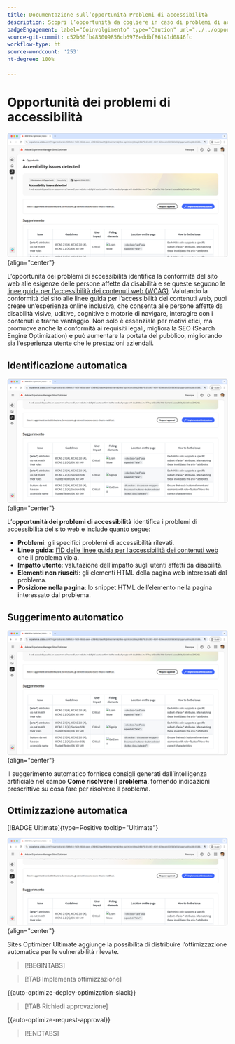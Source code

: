 ```yaml
---
title: Documentazione sull’opportunità Problemi di accessibilità
description: Scopri l’opportunità da cogliere in caso di problemi di accessibilità e come utilizzarla per aumentare la sicurezza di sul tuo sito web.
badgeEngagement: label="Coinvolgimento" type="Caution" url="../../opportunity-types/engagement.md" tooltip="Coinvolgimento"
source-git-commit: c52b60fb483009856cb6976eddbf86141d0846fc
workflow-type: ht
source-wordcount: '253'
ht-degree: 100%

---
```



# Opportunità dei problemi di accessibilità

![Opportunità dei problemi di accessibilità](./assets/accessibility-issues/hero.png){align="center"}

L’opportunità dei problemi di accessibilità identifica la conformità del sito web alle esigenze delle persone affette da disabilità e se queste seguono le [linee guida per l’accessibilità dei contenuti web (WCAG)](https://www.w3.org/TR/WCAG21/). Valutando la conformità del sito alle linee guida per l’accessibilità dei contenuti web, puoi creare un’esperienza online inclusiva, che consenta alle persone affette da disabilità visive, uditive, cognitive e motorie di navigare, interagire con i contenuti e trarne vantaggio. Non solo è essenziale per motivi etici, ma promuove anche la conformità ai requisiti legali, migliora la SEO (Search Engine Optimization) e può aumentare la portata del pubblico, migliorando sia l’esperienza utente che le prestazioni aziendali.

## Identificazione automatica

![Identificazione automatica dei problemi di accessibilità](./assets/accessibility-issues/auto-identify.png){align="center"}

L’**opportunità dei problemi di accessibilità** identifica i problemi di accessibilità del sito web e include quanto segue:

* **Problemi**: gli specifici problemi di accessibilità rilevati.
* **Linee guida**: [l’ID delle linee guida per l’accessibilità dei contenuti web](https://www.w3.org/TR/WCAG21/) che il problema viola.
* **Impatto utente**: valutazione dell’impatto sugli utenti affetti da disabilità.
* **Elementi non riusciti**: gli elementi HTML della pagina web interessati dal problema.
* **Posizione nella pagina**: lo snippet HTML dell’elemento nella pagina interessato dal problema.

## Suggerimento automatico

![Suggerimento automatico per problemi di accessibilità](./assets/accessibility-issues/auto-suggest.png){align="center"}

Il suggerimento automatico fornisce consigli generati dall’intelligenza artificiale nel campo **Come risolvere il problema**, fornendo indicazioni prescrittive su cosa fare per risolvere il problema.

## Ottimizzazione automatica

[!BADGE Ultimate]{type=Positive tooltip="Ultimate"}

![Ottimizzazione automatica dei problemi di accessibilità](./assets/accessibility-issues/auto-optimize.png){align="center"}

Sites Optimizer Ultimate aggiunge la possibilità di distribuire l’ottimizzazione automatica per le vulnerabilità rilevate.

>[!BEGINTABS]

>[!TAB Implementa ottimizzazione]

{{auto-optimize-deploy-optimization-slack}}

>[!TAB Richiedi approvazione]

{{auto-optimize-request-approval}}

>[!ENDTABS]
